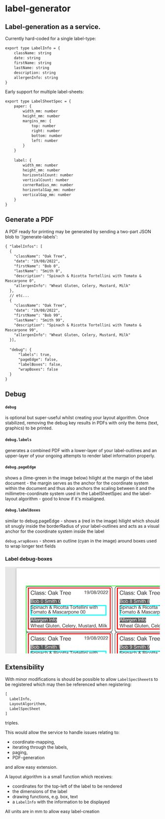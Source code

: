 # label-generator

## Label-generation as a service.

Currently hard-coded for a single label-type:

```
export type LabelInfo = {
    className: string
    date: string
    firstName: string
    lastName: string
    description: string
    allergenInfo: string
}
```

Early support for multiple label-sheets:

```
export type LabelSheetSpec = {
    paper: {
        width_mm: number
        height_mm: number
        margins_mm: {
            top: number
            right: number
            bottom: number
            left: number
        }
    }

    label: {
        width_mm: number
        height_mm: number
        horizontalCount: number
        verticalCount: number
        cornerRadius_mm: number
        horizontalGap_mm: number
        verticalGap_mm: number
    }
}
```

## Generate a PDF

A PDF ready for printing may be generated by sending a two-part JSON blob to '/generate-labels':

```
{ "labelInfos": [
  {
    "className": "Oak Tree",
    "date": "19/08/2022",
    "firstName": "Bob 0",
    "lastName": "Smith 0",
    "description": "Spinach & Ricotta Tortellini with Tomato & Mascarpone 0",
    "allergenInfo": "Wheat Gluten, Celery, Mustard, Milk"
  },
  // etc...
  {
    "className": "Oak Tree",
    "date": "19/08/2022",
    "firstName": "Bob 99",
    "lastName": "Smith 99",
    "description": "Spinach & Ricotta Tortellini with Tomato & Mascarpone 99",
    "allergenInfo": "Wheat Gluten, Celery, Mustard, Milk"
  }],

  "debug": {
	  "labels": true,
	  "pageEdge": false,
	  "labelBoxes": false,
	  "wrapBoxes": false
  }
}
```

## Debug

#### `debug`

is optional but super-useful whilst creating your layout algorithm. Once stabilized, removing the debug key results in PDFs with only the items (text, graphics) to be printed.

#### `debug.labels`

generates a combined PDF with a lower-layer of your label-outlines and an upper-layer of your ongoing attempts to render label information properly.

#### `debug.pageEdge`

shows a (lime-green in the image below) hilight at the margin of the label document - the margin serves as the anchor for the coordinate system within the document and thus also anchors the scaling between it and the millimetre-coordinate system used in the LabelSheetSpec and the label-layout algorithm - good to know if it's misaligned.

#### `debug.labelBoxes`

similar to debug.pageEdge - shows a (red in the image) hilight which should sit snugly inside the borderRadius of your label-outlines and acts as a visual anchor for the coordinate system inside the label

`debug.wrapBoxes` - shows an outline (cyan in the image) around boxes used to wrap longer text fields

### Label debug-boxes

![label debux-boxes](./docs/label-debug-boxes.png)

## Extensibility

With minor modifications is should be possible to allow `LabelSpecSheeet`s to be registered which may then be referenced when registering:

```
[
  LabelInfo,
  LayoutAlgorithem,
  LabelSpecSheet
]
```

triples.

This would allow the service to handle issues relating to:

-   coordinate-mapping,
-   iterating through the labels,
-   paging,
-   PDF-generation

and allow easy extension.

A layout algorithm is a small function which receives:

-   coordinates for the top-left of the label to be rendered
-   the dimensions of the label
-   drawing functions, e.g. box, text
-   a `LabelInfo` with the information to be displayed

All units are in mm to allow easy label-creation
